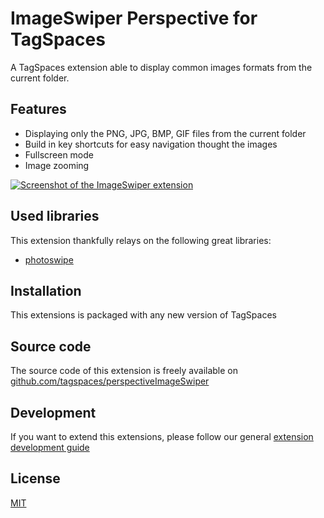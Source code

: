 # ImageSwiper Perspective for TagSpaces

A TagSpaces extension able to display common images formats from the current folder.

## Features

* Displaying only the PNG, JPG, BMP, GIF files from the current folder
* Build in key shortcuts for easy navigation thought the images
* Fullscreen mode
* Image zooming

[![Screenshot of the ImageSwiper extension](https://github.com/tagspaces/documentation/raw/master/media/extensions/perspective-image-swiper-lead.png)](https://github.com/tagspaces/documentation/raw/master/media/extensions/perspective-image-swiper-demo.mp4)

## Used libraries
This extension thankfully relays on the following great libraries:

* [photoswipe](http://photoswipe.com/)

## Installation

This extensions is packaged with any new version of TagSpaces

## Source code

The source code of this extension is freely available on [github.com/tagspaces/perspectiveImageSwiper](https://github.com/tagspaces/perspectiveImageSwiper/)

## Development

If you want to extend this extensions, please follow our general [extension development guide](https://www.tagspaces.org/documentation/extension-development-guide)

## License

[MIT](https://github.com/tagspaces/perspectiveImageSwiper/blob/master/LICENSE.txt)

